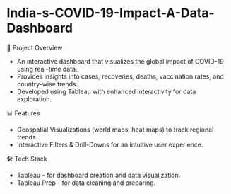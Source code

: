 # India-s-COVID-19-Impact-A-Data-Dashboard

📌 Project Overview
- An interactive dashboard that visualizes the global impact of COVID-19 using real-time data.
- Provides insights into cases, recoveries, deaths, vaccination rates, and country-wise trends.
- Developed using Tableau with enhanced interactivity for data exploration.

📊 Features
- Geospatial Visualizations (world maps, heat maps) to track regional trends.
- Interactive Filters & Drill-Downs for an intuitive user experience.

🛠️ Tech Stack
- Tableau – for dashboard creation and data visualization.
- Tableau Prep - for data cleaning and preparing.
